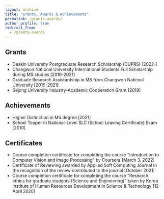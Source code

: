 ```yaml
---
layout: archive
title: "Grants, Awards & Achievements"
permalink: /grants-awards/
author_profile: true
redirect_from:
  - /grants-awards
---
```

## Grants
* Deakin University Postgraduate Research Scholarship (DUPRS) [2022-]
* Changwon National University International Students Full Scholarship during MS studies [2019-2021]
* Graduate Research Assistantship in MS from Changwon National University [2019-2021]
* Sejong University Industry-Academic Cooperation Grant [2019]

## Achievements
* Higher Distinction in MS degree [2021]
* School Topper in National-Level SLC (School Leaving Certificate) Exam [2010]

## Certificates
* Course completion certificate for completing the course "Introduction to Computer Vision and Image Processing" by Coursera [March 3, 2022]
* Certificate of Reviewing awarded by Applied Soft Computing Journal in the recognition of the review contributed to the journal [October 2021]
* Course completion certificate for completing the course "Research ethics for graduate students (Science and Engineering)" taken by Korea Institute of Human Resources Development in Science & Technology [12 April 2020]

